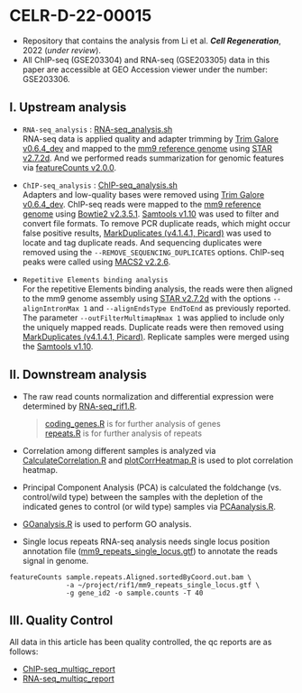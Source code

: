 # CELR-D-22-00015

- Repository that contains the analysis from Li et al. ***Cell Regeneration***, 2022 (*under review*).  
- All ChIP-seq (GSE203304) and RNA-seq (GSE203305) data in this paper are accessible at GEO Accession viewer under the number: GSE203306.

## I. Upstream analysis

- `RNA-seq_analysis` : [RNA-seq_analysis.sh](https://github.com/jlchen5/CELR-D-22-00015/blob/main/RNA-seq_analysis.sh)    
RNA-seq data is applied quality and adapter trimming by [Trim Galore v0.6.4_dev](https://zenodo.org/badge/latestdoi/62039322) and mapped to the [mm9 reference genome](http://genome.ucsc.edu/cgi-bin/hgGateway?clade=mammal&org=Mouse&db=mm9) using [STAR v2.7.2d](https://github.com/alexdobin/STAR/releases/tag/2.7.2d). And we performed reads summarization for genomic features via [featureCounts v2.0.0](http://subread.sourceforge.net/featureCounts.html).

- `ChIP-seq_analysis` : [ChIP-seq_analysis.sh](https://github.com/jlchen5/CELR-D-22-00015/blob/main/ChIP-seq_analysis.sh)  
Adapters and low-quality bases were removed using [Trim Galore v0.6.4_dev](https://zenodo.org/badge/latestdoi/62039322). ChIP-seq reads were mapped to the [mm9 reference genome](http://genome.ucsc.edu/cgi-bin/hgGateway?clade=mammal&org=Mouse&db=mm9) using [Bowtie2 v2.3.5.1](https://github.com/BenLangmead/bowtie2/releases/tag/v2.3.5.1). [Samtools v1.10](https://github.com/samtools/samtools/releases/tag/1.10) was used to filter and convert file formats. To remove PCR duplicate reads, which might occur false positive results, [MarkDuplicates (v4.1.4.1, Picard)](https://gatk.broadinstitute.org/hc/en-us/sections/360007458971-4-1-4-1) was used to locate and tag duplicate reads. And sequencing duplicates were removed using the `--REMOVE_SEQUENCING_DUPLICATES` options. ChIP-seq peaks were called using [MACS2 v2.2.6](https://github.com/macs3-project/MACS/releases/tag/v2.2.6).  

- `Repetitive Elements binding analysis`  
For the repetitive Elements binding analysis, the reads were then aligned to the mm9 genome assembly using [STAR v2.7.2d](https://github.com/alexdobin/STAR/releases/tag/2.7.2d) with the options `--alignIntronMax 1` and `--alignEndsType EndToEnd` as previously reported. The parameter `--outFilterMultimapNmax 1` was applied to include only the uniquely mapped reads. Duplicate reads were then removed using  [MarkDuplicates (v4.1.4.1, Picard)](https://gatk.broadinstitute.org/hc/en-us/sections/360007458971-4-1-4-1). Replicate samples were merged using the [Samtools v1.10](https://github.com/samtools/samtools/releases/tag/1.10).

## II. Downstream analysis

- The raw read counts normalization and differential expression were determined by [RNA-seq_rif1.R](https://github.com/jlchen5/CELR-D-22-00015/blob/main/RNA-seq_rif1.R).
 
  > [coding_genes.R](https://github.com/jlchen5/CELR-D-22-00015/blob/main/coding_genes.R) is for further analysis of genes  
  > [repeats.R](https://github.com/jlchen5/CELR-D-22-00015/blob/main/repeats.R) is for further analysis of repeats

- Correlation among different samples is analyzed via [CalculateCorrelation.R](https://github.com/jlchen5/CELR-D-22-00015/blob/main/CalculateCorrelation.R) and [plotCorrHeatmap.R](https://github.com/jlchen5/CELR-D-22-00015/blob/main/plotCorrHeatmap.R) is used to plot correlation heatmap.
- Principal Component Analysis (PCA) is calculated the foldchange (vs. control/wild type) between the samples with the depletion of the indicated genes to control (or wild type) samples via [PCAanalysis.R](https://github.com/jlchen5/CELR-D-22-00015/blob/main/PCAanalysis.R).
- [GOanalysis.R](https://github.com/jlchen5/CELR-D-22-00015/blob/main/GOanalysis.R) is used to perform GO analysis.
- Single locus repeats RNA-seq analysis needs single locus position annotation file ([mm9_repeats_single_locus.gtf]()) to annotate the reads signal in genome. 
~~~
featureCounts sample.repeats.Aligned.sortedByCoord.out.bam \
              -a ~/project/rif1/mm9_repeats_single_locus.gtf \
              -g gene_id2 -o sample.counts -T 40
~~~


## III. Quality Control

All data in this article has been quality controlled, the qc reports are as follows:   
 - [ChIP-seq_multiqc_report](https://htmlpreview.github.io/?https://github.com/jlchen5/CELR-D-22-00015/blob/main/QC/ChIP-seq_multiqc_report.html)  
 - [RNA-seq_multiqc_report](https://htmlpreview.github.io/?https://github.com/jlchen5/CELR-D-22-00015/blob/main/QC/RNA-seq_multiqc_report.html)  
 
